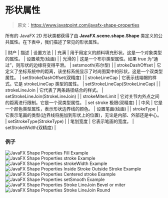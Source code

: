 # 形状属性

> 原文：<https://www.javatpoint.com/javafx-shape-properties>

所有的 JavaFX 2D 形状类都获得了由 **JavaFX.scene.shape.Shape** 类定义的公共属性。在下表中，我们描述了常见的形状属性。

| 财产 | 描述 | 设置方法 |
| 充满 | 用于用定义的颜料填充形状。这是一个对象<paint>类型的属性。</paint> | 设置填充(绘画) |
| 光滑的 | 这是一个布尔类型属性。如果 true 为“通过”，则形状的边缘将变得平滑。 | setsmooth(布尔型) |
| strokeDashOffset | 它定义了坐标系统中的距离，该坐标系统显示了时尚图案中的形状。这是一个双类型属性。 | setStrokeDashOffset(双精度) |
| strokeLineCap | 它表示线端帽的样式。它是 strokeLineCap 类型的属性。 | setStrokeLineCap(StrokeLineCap) |
| strokeLineJoin | 它代表了两条路径结合的样式。 | setStrokeLineJoin(StrokeLineJoin) |
| strokeMiterLimit | 它对关节内外点之间的距离进行限制。它是一个双类型属性。 | set stroke 极限(双精度) |
| 中风 | 它是一个颜色类型属性，表示形状边界线的颜色。 | 设置笔画(绘画) |
| strokeType | 它表示笔画的类型(边界线将施加到形状上的位置)，无论是内部、外部还是中心。 | setStrokeType(StrokeType) |
| 笔划宽度 | 它表示笔画的宽度。 | setStrokeWidth(双精度) |

### 例子

![JavaFX Shape Properties Fill Example](../img/bd8f7f95dde61059eeb14b650c1fb019.png)
![JavaFX Shape Properties stroke Example](../img/81cdce1494323a8604c02b770c76141f.png)
![JavaFX Shape Properties strokeWidth Example](../img/260abb059621c1b3568fb81b688dc663.png)
![JavaFX Shape Properties Inside Stroke Outside Stroke Example](../img/121f349aa30fab53ebd2304262f7997a.png)
![JavaFX Shape Properties Centered stroke Example](../img/7e16ffee242730c041093a8dc8b21abf.png)
![JavaFX Shape Properties setSmooth Example](../img/1c2a764a400ff79d1cded1af30da09ed.png)
![JavaFX Shape Properties Stroke LineJoin Bevel or miter](../img/2cf02d88f83978423a18564b17b6f12b.png)
![JavaFX Shape Properties Stroke LineJoin Round](../img/606cbc8eafbee0b8c015e5d4d749166b.png)